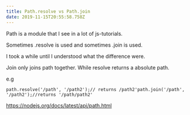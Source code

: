 ```yaml
---
title: Path.resolve vs Path.join
date: 2019-11-15T20:55:58.758Z
---
```

Path is a module that I see in a lot of js-tutorials.

Sometimes .resolve is used and sometimes .join is used.

I took a while until I understood what the difference were.

Join only joins path together. While resolve returns a absolute path.

e.g

```
path.resolve('/path', '/path2');// returns /path2'path.join('/path', '/path2');//returns '/path/path2'
```

https://nodejs.org/docs/latest/api/path.html
